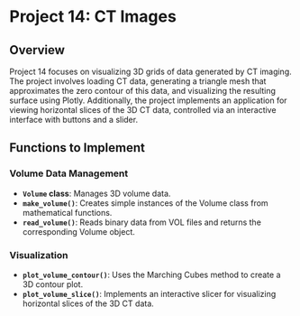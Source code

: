 
# Project 14: CT Images

## Overview

Project 14 focuses on visualizing 3D grids of data generated by CT imaging. The project involves loading CT data, generating a triangle mesh that approximates the zero contour of this data, and visualizing the resulting surface using Plotly. Additionally, the project implements an application for viewing horizontal slices of the 3D CT data, controlled via an interactive interface with buttons and a slider.

## Functions to Implement

### Volume Data Management
- **`Volume` class**: Manages 3D volume data.
- **`make_volume()`**: Creates simple instances of the Volume class from mathematical functions.
- **`read_volume()`**: Reads binary data from VOL files and returns the corresponding Volume object.

### Visualization
- **`plot_volume_contour()`**: Uses the Marching Cubes method to create a 3D contour plot.
- **`plot_volume_slice()`**: Implements an interactive slicer for visualizing horizontal slices of the 3D CT data.
